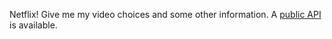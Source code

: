Netflix!  Give me my video choices and some other information.  A [public API](http://developer.netflix.com) is available.
